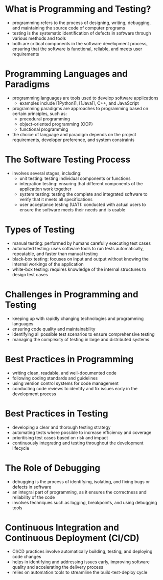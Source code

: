 # What is Programming and Testing?
- programming refers to the process of designing, writing, debugging, and maintaining the source code of computer programs
- testing is the systematic identification of defects in software through various methods and tools
- both are critical components in the software development process, ensuring that the software is functional, reliable, and meets user requirements

# Programming Languages and Paradigms
- programming languages are tools used to develop software applications
	- examples include [[Python]], [[Java]], C++, and JavaScript
- programming paradigms are approaches to programming based on certain principles, such as:
	- procedural programming
	- object-oriented programming (OOP)
	- functional programming
- the choice of language and paradigm depends on the project requirements, developer preference, and system constraints

# The Software Testing Process
- involves several stages, including:
	- unit testing: testing individual components or functions
	- integration testing: ensuring that different components of the application work together
	- system testing: testing the complete and integrated software to verify that it meets all specifications
	- user acceptance testing (UAT): conducted with actual users to ensure the software meets their needs and is usable

# Types of Testing
- manual testing: performed by humans carefully executing test cases
- automated testing: uses software tools to run tests automatically, repeatable, and faster than manual testing
- black-box testing: focuses on input and output without knowing the internal workings of the application
- white-box testing: requires knowledge of the internal structures to design test cases

# Challenges in Programming and Testing
- keeping up with rapidly changing technologies and programming languages
- ensuring code quality and maintainability
- identifying all possible test scenarios to ensure comprehensive testing
- managing the complexity of testing in large and distributed systems

# Best Practices in Programming
- writing clean, readable, and well-documented code
- following coding standards and guidelines
- using version control systems for code management
- conducting code reviews to identify and fix issues early in the development process

# Best Practices in Testing
- developing a clear and thorough testing strategy
- automating tests where possible to increase efficiency and coverage
- prioritising test cases based on risk and impact
- continuously integrating and testing throughout the development lifecycle

# The Role of Debugging
- debugging is the process of identifying, isolating, and fixing bugs or defects in software
- an integral part of programming, as it ensures the correctness and reliability of the code
- involves techniques such as logging, breakpoints, and using debugging tools

# Continuous Integration and Continuous Deployment (CI/CD)
- CI/CD practices involve automatically building, testing, and deploying code changes
- helps in identifying and addressing issues early, improving software quality and accelerating the delivery process
- relies on automation tools to streamline the build-test-deploy cycle